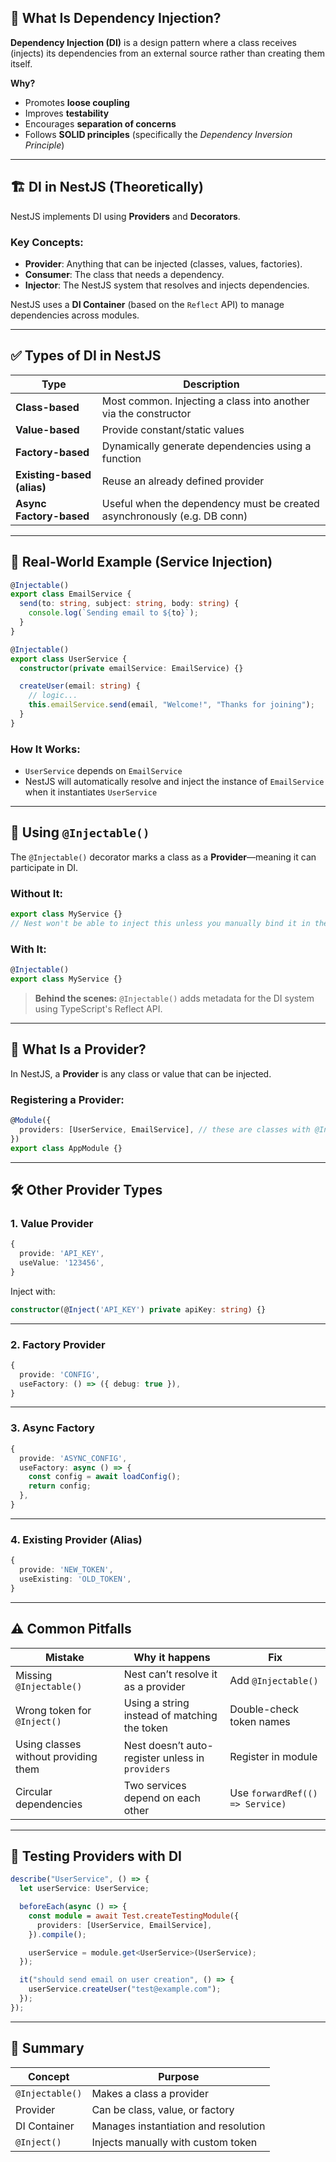 ## 🧠 What Is Dependency Injection?

**Dependency Injection (DI)** is a design pattern where a class receives (injects) its dependencies from an external source rather than creating them itself.

**Why?**

- Promotes **loose coupling**
- Improves **testability**
- Encourages **separation of concerns**
- Follows **SOLID principles** (specifically the _Dependency Inversion Principle_)

---

## 🏗️ DI in NestJS (Theoretically)

NestJS implements DI using **Providers** and **Decorators**.

### Key Concepts:

- **Provider**: Anything that can be injected (classes, values, factories).
- **Consumer**: The class that needs a dependency.
- **Injector**: The NestJS system that resolves and injects dependencies.

NestJS uses a **DI Container** (based on the `Reflect` API) to manage dependencies across modules.

---

## ✅ Types of DI in NestJS

| Type                       | Description                                                              |
| -------------------------- | ------------------------------------------------------------------------ |
| **Class-based**            | Most common. Injecting a class into another via the constructor          |
| **Value-based**            | Provide constant/static values                                           |
| **Factory-based**          | Dynamically generate dependencies using a function                       |
| **Existing-based (alias)** | Reuse an already defined provider                                        |
| **Async Factory-based**    | Useful when the dependency must be created asynchronously (e.g. DB conn) |

---

## 🧪 Real-World Example (Service Injection)

```ts
@Injectable()
export class EmailService {
  send(to: string, subject: string, body: string) {
    console.log(`Sending email to ${to}`);
  }
}

@Injectable()
export class UserService {
  constructor(private emailService: EmailService) {}

  createUser(email: string) {
    // logic...
    this.emailService.send(email, "Welcome!", "Thanks for joining");
  }
}
```

### How It Works:

- `UserService` depends on `EmailService`
- NestJS will automatically resolve and inject the instance of `EmailService` when it instantiates `UserService`

---

## 🔁 Using `@Injectable()`

The `@Injectable()` decorator marks a class as a **Provider**—meaning it can participate in DI.

### Without It:

```ts
export class MyService {}
// Nest won't be able to inject this unless you manually bind it in the provider array.
```

### With It:

```ts
@Injectable()
export class MyService {}
```

> **Behind the scenes:** `@Injectable()` adds metadata for the DI system using TypeScript's Reflect API.

---

## 🔨 What Is a Provider?

In NestJS, a **Provider** is any class or value that can be injected.

### Registering a Provider:

```ts
@Module({
  providers: [UserService, EmailService], // these are classes with @Injectable()
})
export class AppModule {}
```

---

## 🛠️ Other Provider Types

### 1. **Value Provider**

```ts
{
  provide: 'API_KEY',
  useValue: '123456',
}
```

Inject with:

```ts
constructor(@Inject('API_KEY') private apiKey: string) {}
```

---

### 2. **Factory Provider**

```ts
{
  provide: 'CONFIG',
  useFactory: () => ({ debug: true }),
}
```

---

### 3. **Async Factory**

```ts
{
  provide: 'ASYNC_CONFIG',
  useFactory: async () => {
    const config = await loadConfig();
    return config;
  },
}
```

---

### 4. **Existing Provider (Alias)**

```ts
{
  provide: 'NEW_TOKEN',
  useExisting: 'OLD_TOKEN',
}
```

---

## ⚠️ Common Pitfalls

| Mistake                              | Why it happens                                   | Fix                             |
| ------------------------------------ | ------------------------------------------------ | ------------------------------- |
| Missing `@Injectable()`              | Nest can’t resolve it as a provider              | Add `@Injectable()`             |
| Wrong token for `@Inject()`          | Using a string instead of matching the token     | Double-check token names        |
| Using classes without providing them | Nest doesn’t auto-register unless in `providers` | Register in module              |
| Circular dependencies                | Two services depend on each other                | Use `forwardRef(() => Service)` |

---

## 🧪 Testing Providers with DI

```ts
describe("UserService", () => {
  let userService: UserService;

  beforeEach(async () => {
    const module = await Test.createTestingModule({
      providers: [UserService, EmailService],
    }).compile();

    userService = module.get<UserService>(UserService);
  });

  it("should send email on user creation", () => {
    userService.createUser("test@example.com");
  });
});
```

---

## 🚀 Summary

| Concept         | Purpose                              |
| --------------- | ------------------------------------ |
| `@Injectable()` | Makes a class a provider             |
| Provider        | Can be class, value, or factory      |
| DI Container    | Manages instantiation and resolution |
| `@Inject()`     | Injects manually with custom token   |
